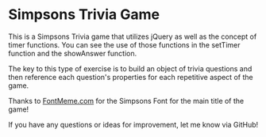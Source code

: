 # Simpsons Trivia Game

This is a Simpsons Trivia game that utilizes jQuery as well as the concept of timer functions. You can see the use of those functions in the setTimer function and the showAnswer function.

The key to this type of exercise is to build an object of trivia questions and then reference each question's properties for each repetitive aspect of the game. 

Thanks to <a href="https://fontmeme.com/simpsons-font/">FontMeme.com</a> for the Simpsons Font for the main title of the game!

If you have any questions or ideas for improvement, let me know via GitHub!